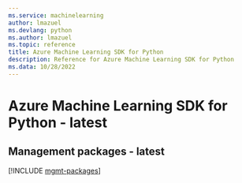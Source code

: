 ```yaml
---
ms.service: machinelearning
author: lmazuel
ms.devlang: python
ms.author: lmazuel
ms.topic: reference
title: Azure Machine Learning SDK for Python
description: Reference for Azure Machine Learning SDK for Python
ms.data: 10/28/2022
---
```

# Azure Machine Learning SDK for Python - latest

## Management packages - latest
[!INCLUDE [mgmt-packages](machine-learning-mgmt-index.md)]